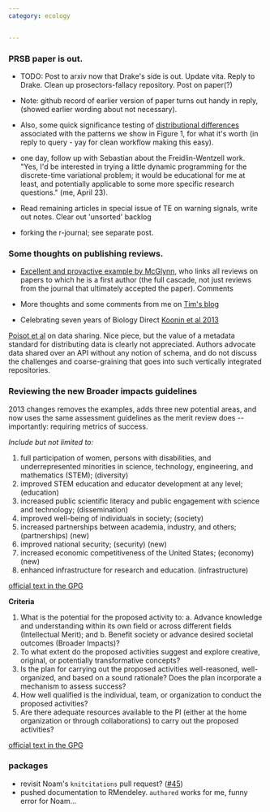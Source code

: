 ```yaml
---
category: ecology


---
```



### PRSB paper is out.  

- TODO: Post to arxiv now that Drake's side is out.  Update vita. Reply to Drake. Clean up prosectors-fallacy repository.  Post on paper(?)

- Note: github record of earlier version of paper turns out handy in reply, (showed earlier wording about not necessary).  

- Also, some quick significance testing of [distributional differences](https://github.com/cboettig/prosecutors-fallacy/blob/092b004616e2859c1ab1a2d64892c641c7a527d0/inst/doc/sig-tests.md) associated with the patterns we show in Figure 1, for what it's worth (in reply to query - yay for clean workflow making this easy).  

- one day, follow up with Sebastian about the Freidlin-Wentzell work.   "Yes, I'd be interested in trying a little dynamic programming for the discrete-time variational problem; it would be educational for me at least, and potentially applicable to some more specific research questions." (me, April 23).  

- Read remaining articles in special issue of TE on warning signals, write out notes.  Clear out 'unsorted' backlog

- forking the r-journal; see separate post.



### Some thoughts on publishing reviews. 

- [Excellent and provactive example by McGlynn](http://smallpondscience.com/2013/04/15/transparency-in-research-publish-your-reviews/), who links all reviews on papers to which he is a first author (the full cascade, not just reviews from the journal that ultimately accepted the paper).  Comments

- More thoughts and some comments from me on [Tim's blog](http://timotheepoisot.fr/2013/07/10/sharing-reviews)

- Celebrating seven years of Biology Direct [Koonin et al 2013](http://dx.doi.org/10.1186/1745-6150-8-11)


[Poisot et al](http://figshare.com/articles/Moving_toward_a_sustainable_ecological_science_don_t_let_data_go_to_waste_/693745) on data sharing.  Nice piece, but the value of a metadata standard for distributing data is clearly not appreciated.  Authors advocate data shared over an API without any notion of schema, and do not discuss the challenges and coarse-graining that goes into such vertically integrated repositories.  




### Reviewing the new Broader impacts guidelines

2013 changes removes the examples, adds three new potential areas, and now uses the same assessment guidelines as the merit review does -- importantly: requiring metrics of success. 


_Include but not limited to:_

1. full participation of women, persons with disabilities, and underrepresented minorities in science, technology, engineering, and mathematics (STEM); (diversity)
2. improved STEM education and educator development at any level;  (education)
3. increased public scientific literacy and public engagement with science and technology; (dissemination)
4. improved well-being of individuals in society; (society)
5. increased partnerships between academia, industry, and others; (partnerships) (new)
6. improved national security; (security) (new)
7. increased economic competitiveness of the United States; (economy) (new)
8. enhanced infrastructure for research and education. (infrastructure)

[official text in the GPG](http://www.nsf.gov/pubs/policydocs/pappguide/nsf13001/gpg_2.jsp#IIC2d)

**Criteria**

1.  What is the potential for the proposed activity to:
  a.  Advance knowledge and understanding within its own field or across different fields (Intellectual Merit); and
  b.  Benefit society or advance desired societal outcomes (Broader Impacts)?
2.  To what extent do the proposed activities suggest and explore creative, original, or potentially transformative concepts?
3.  Is the plan for carrying out the proposed activities well-reasoned, well-organized, and based on a sound rationale? Does the plan incorporate a mechanism to assess success?
4.  How well qualified is the individual, team, or organization to conduct the proposed activities?
5.  Are there adequate resources available to the PI (either at the home organization or through collaborations) to carry out the proposed activities?

[official text in the GPG](http://www.nsf.gov/pubs/policydocs/pappguide/nsf13001/gpg_3.jsp#IIIA2)



### packages

- revisit Noam's `knitcitations` pull request? ([#45](https://github.com/cboettig/knitcitations/pull/45))
- pushed documentation to RMendeley.  `authored` works for me, funny error for Noam...





